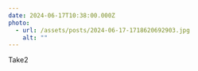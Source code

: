 ```yaml
---
date: 2024-06-17T10:38:00.000Z
photo:
  - url: /assets/posts/2024-06-17-1718620692903.jpg
    alt: ""
---
```


Take2
